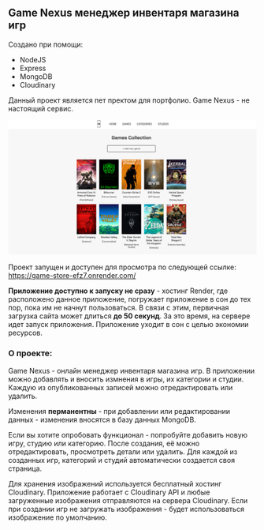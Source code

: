 

## Game Nexus менеджер инвентаря магазина игр

Создано при помощи:
- NodeJS
- Express
- MongoDB
- Cloudinary

Данный проект является пет пректом для портфолио. Game Nexus - не настоящий сервис.

![project screenshot](/app_screenshot.png)

Проект запущен и доступен для просмотра по следующей ссылке:
https://game-store-efz7.onrender.com/

**Приложение доступно к запуску не сразу** - хостинг Render, где расположено данное приложение, погружает приложение в сон до тех пор, пока им не начнут пользоваться. В связи с этим, первичная загрузка сайта может длиться **до 50 секунд**. За это время, на сервере идет запуск приложения. Приложение уходит в сон с целью экономии ресурсов.

### О проекте:

Game Nexus - онлайн менеджер инвентаря магазина игр. В приложении можно добавлять и вносить измнения в игры, их категории и студии. Каждую из опубликованных записей можно отредактировать или удалить.

Изменения **перманентны** - при добавлении или редактировании данных - изменения вносятся в базу данных MongoDB.

Если вы хотите опробовать функционал - попробуйте добавить новую игру, студию или категорию. После создания, её можно отредактировать, просмотреть детали или удалить. Для каждой из созданных игр, категорий и студий автоматически создается своя страница.

Для хранения изображений используется бесплатный хостинг Cloudinary. Приложение работает с Cloudinary API и любые загруженные изображения отправляются на сервера Cloudinary.
Если при создании игр не загружать изображения - будет использоваться изображение по умолчанию.
